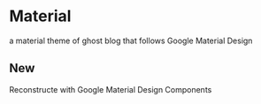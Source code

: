# Material
a material theme of ghost blog that follows Google Material Design

## New
Reconstructe with Google Material Design Components